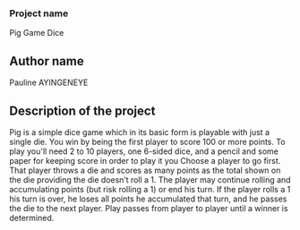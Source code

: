 ### Project name
Pig Game Dice
## Author name
Pauline AYINGENEYE
## Description of the project
Pig is a simple dice game which in its basic form is playable with just a single die. You win by being the first player to score 100 or more points. To play you'll need 2 to 10 players, one 6-sided dice, and a pencil and some paper for keeping score in order to play it you Choose a player to go first. That player throws a die and scores as many points as the total shown on the die providing the die doesn’t roll a 1. The player may continue rolling and accumulating points (but risk rolling a 1) or end his turn. If the player rolls a 1 his turn is over, he loses all points he accumulated that turn, and he passes the die to the next player. Play passes from player to player until a winner is determined.
